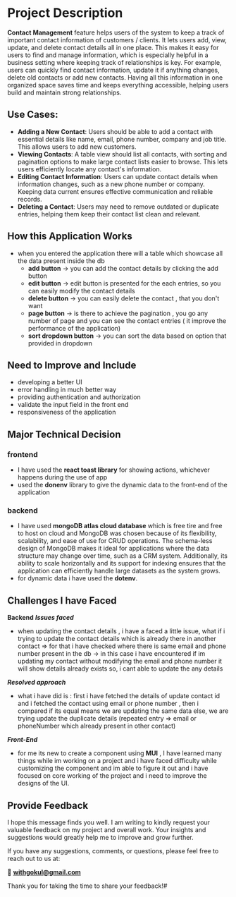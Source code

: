# Project Description
 **Contact Management** feature helps users of the system to keep a track of important contact
 information of customers / clients. It lets users add, view, update, and delete contact details all in
 one place. This makes it easy for users to find and manage information, which is especially
 helpful in a business setting where keeping track of relationships is key.
 For example, users can quickly find contact information, update it if anything changes, delete old
 contacts or add new contacts. Having all this information in one organized space saves time and
 keeps everything accessible, helping users build and maintain strong relationships.

## Use Cases:
 - **Adding a New Contact**: Users should be able to add a contact with essential details like
 name, email, phone number, company and job title. This allows users to add new
 customers.
 - **Viewing Contacts**: A table view should list all contacts, with sorting and pagination
 options to make large contact lists easier to browse. This lets users efficiently locate any
 contact's information.
- **Editing Contact Information**: Users can update contact details when information
 changes, such as a new phone number or company. Keeping data current ensures
 effective communication and reliable records.
- **Deleting a Contact**: Users may need to remove outdated or duplicate entries, helping
 them keep their contact list clean and relevant.


## How this Application Works

- when you entered the application there will a table which showcase all the data present inside the db
  - **add button** -> you can add the contact details by clicking the add button
  - **edit button** -> edit button is presented for the each entries, so you can easily modify the contact details
  - **delete button** -> you can easily delete the contact , that you don't want
  - **page button** -> is there to achieve the pagination , you go any number of page and you can see the contact entries ( it improve the performance of the application)
  - **sort dropdown button** -> you can sort the data based on option that provided in dropdown

## Need to Improve and Include
- developing a better UI
- error handling in much better way
- providing authentication and authorization
- validate the input field in the front end
- responsiveness of the application

## Major Technical Decision
### frontend
- I have used the **react toast library** for showing actions, whichever happens during the use of app
- used the **donenv** library to give the dynamic data to the front-end of the application
### backend
- I have used **mongoDB atlas cloud database** which is free tire and free to host on cloud and MongoDB was chosen because of its flexibility, scalability, and ease of use for CRUD operations. The schema-less design of MongoDB makes it ideal for applications where the data structure may change over time, such as a CRM system. Additionally, its ability to scale horizontally and its support for indexing ensures that the application can efficiently handle large datasets as the system grows.
- for dynamic data i have used the **dotenv**.

## Challenges I have Faced
**Backend**
***Issues faced***
- when updating the contact details , i have a faced a little issue, what if i trying to update the contact details which is already there in another contact => for that i have checked where there is same email and phone number present in the db -> in this case i have encountered if im updating my contact without modifying the email and phone number it will show details already exists so, i cant able to update the any details

***Resolved approach***
 - what i have did is : first i have fetched the details of update contact id and i fetched the contact using email or phone number , then i compared if its equal means we are updating the same data else, we are trying update the duplicate details (repeated entry => email or phoneNumber which already present in other contact)

***Front-End***
-  for me its new to create a component using **MUI** , I have learned many things while im working on a project and i have faced difficulty while customizing the component and im able to figure it out and i have focused on core working of the project and i need to improve the designs of the UI.


## Provide Feedback
I hope this message finds you well. I am writing to kindly request your valuable feedback on my project and overall work. Your insights and suggestions would greatly help me to improve and grow further.

If you have any suggestions, comments, or questions, please feel free to reach out to us at:

📧 **[withgokul@gmail.com](mailto:withgokul@gmail.com)**

Thank you for taking the time to share your feedback!#